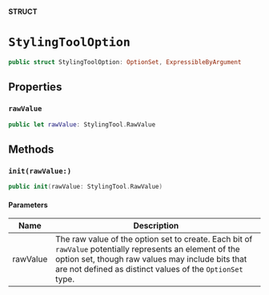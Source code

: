 **STRUCT**

# `StylingToolOption`

```swift
public struct StylingToolOption: OptionSet, ExpressibleByArgument
```

## Properties
### `rawValue`

```swift
public let rawValue: StylingTool.RawValue
```

## Methods
### `init(rawValue:)`

```swift
public init(rawValue: StylingTool.RawValue)
```

#### Parameters

| Name | Description |
| ---- | ----------- |
| rawValue | The raw value of the option set to create. Each bit of `rawValue` potentially represents an element of the option set, though raw values may include bits that are not defined as distinct values of the `OptionSet` type. |